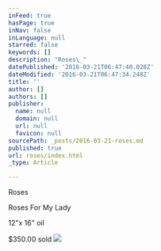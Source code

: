 ```yaml
---
inFeed: true
hasPage: true
inNav: false
inLanguage: null
starred: false
keywords: []
description: "Roses\_"
datePublished: '2016-03-21T06:47:40.028Z'
dateModified: '2016-03-21T06:47:34.248Z'
title: ''
author: []
authors: []
publisher:
  name: null
  domain: null
  url: null
  favicon: null
sourcePath: _posts/2016-03-21-roses.md
published: true
url: roses/index.html
_type: Article

---
```

Roses 

  
  
  
  
  
  
  
  
  
  
  
  
  
Roses For My Lady

12"x 16" oil

$350.00 sold
![](https://the-grid-user-content.s3-us-west-2.amazonaws.com/373d6c00-dcf5-47f0-a9cb-4f88074f7019.jpg)